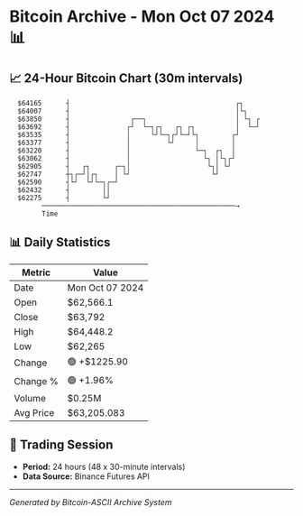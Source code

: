 # Bitcoin Archive - Mon Oct 07 2024 📊

## 📈 24-Hour Bitcoin Chart (30m intervals)

```
  $64165      ┤                                         ┌┐     
  $64007      ┤                                         │└┐    
  $63850      ┤               ┌──┐                      │ └┐ ┌ 
  $63692      ┤              ┌┘  └─┐┌┐   ┌┐ ┌┐          │  └─┘ 
  $63535      ┤              │     └┘└─┐┌┘└─┘└┐        ┌┘      
  $63377      ┤              │         └┘     │        │       
  $63220      ┤              │                └─┐  ┌┐  │       
  $63062      ┤              │                  └┐ │└┐┌┘       
  $62905      ┤   ┌┐      ┌─┐│                   └┐│ └┘        
  $62747      ┼┐┌─┘│┌┐    │ └┘                    └┘           
  $62590      ┤└┘  └┘└─┐┌─┘                                    
  $62432      ┤        ││                                      
  $62275      ┤        └┘                                      
        ────────────────────────────────────────────────→
        Time
```

## 📊 Daily Statistics

| Metric | Value |
|--------|-------|
| Date | Mon Oct 07 2024 |
| Open | $62,566.1 |
| Close | $63,792 |
| High | $64,448.2 |
| Low | $62,265 |
| Change | 🟢 +$1225.90 |
| Change % | 🟢 +1.96% |
| Volume | $0.25M |
| Avg Price | $63,205.083 |

## 📅 Trading Session

- **Period:** 24 hours (48 x 30-minute intervals)
- **Data Source:** Binance Futures API

---
*Generated by Bitcoin-ASCII Archive System*
